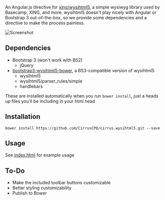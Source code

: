 An Angular.js directive for [xing/wysihtml5][1], a simple wysiwyg library used by Basecamp, XING, and more. wysihtml5 doesn't play nicely with Angular or Bootstrap 3 out-of-the-box, so we provide some dependencies and a directive to make the process painless.

![Screenshot](http://gyazo.com/b246204f5dc91ae74e2eb0a4a730d52e.png)

## Dependencies

 * Bootstrap 3 (won't work with BS2)
   * jQuery
 * [bootstrap3-wysihtml5-bower][2], a BS3-compatible version of wysihtml5
   * wysihtml5
   * wysihtml5/parser_rules/simple
   * handlebars

These are installed automatically when you run `bower install`, just a heads up files you'll be including in your html head

## Installation

`bower install https://github.com/CirrusCPQ/cirrus.wysihtml5.git --save`

## Usage

See [index.html][3] for example usage

## To-Do

 * Make the included toolbar buttons customizable
 * Better styling customizability
 * Publish to Bower

[1]: http://xing.github.io/wysihtml5/
[2]: https://github.com/Waxolunist/bootstrap3-wysihtml5-bower
[3]: index.html

